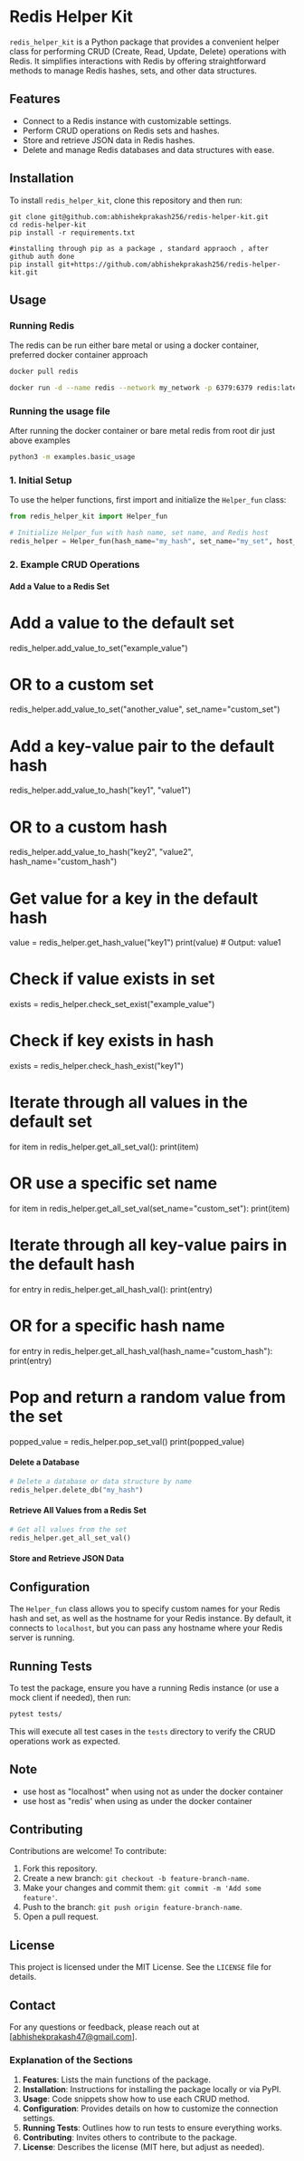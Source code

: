 # Redis Helper Kit

`redis_helper_kit` is a Python package that provides a convenient helper class for performing CRUD (Create, Read, Update, Delete) operations with Redis. It simplifies interactions with Redis by offering straightforward methods to manage Redis hashes, sets, and other data structures.

## Features

- Connect to a Redis instance with customizable settings.
- Perform CRUD operations on Redis sets and hashes.
- Store and retrieve JSON data in Redis hashes.
- Delete and manage Redis databases and data structures with ease.

## Installation

To install `redis_helper_kit`, clone this repository and then run:

```
git clone git@github.com:abhishekprakash256/redis-helper-kit.git
cd redis-helper-kit
pip install -r requirements.txt

#installing through pip as a package , standard appraoch , after github auth done
pip install git+https://github.com/abhishekprakash256/redis-helper-kit.git  
```

## Usage


### Running Redis 

The redis can be run either bare metal or using a docker container, preferred docker container approach 

```bash
docker pull redis

docker run -d --name redis --network my_network -p 6379:6379 redis:latest

```

### Running the usage file

After running the docker container or bare metal redis from root dir just above examples

```bash
python3 -m examples.basic_usage

```

### 1. Initial Setup

To use the helper functions, first import and initialize the `Helper_fun` class:

```python
from redis_helper_kit import Helper_fun

# Initialize Helper_fun with hash name, set name, and Redis host
redis_helper = Helper_fun(hash_name="my_hash", set_name="my_set", host_name="localhost")
```

### 2. Example CRUD Operations

#### Add a Value to a Redis Set

# Add a value to the default set
redis_helper.add_value_to_set("example_value")

# OR to a custom set
redis_helper.add_value_to_set("another_value", set_name="custom_set")

# Add a key-value pair to the default hash
redis_helper.add_value_to_hash("key1", "value1")

# OR to a custom hash
redis_helper.add_value_to_hash("key2", "value2", hash_name="custom_hash")


# Get value for a key in the default hash
value = redis_helper.get_hash_value("key1")
print(value)  # Output: value1


# Check if value exists in set
exists = redis_helper.check_set_exist("example_value")

# Check if key exists in hash
exists = redis_helper.check_hash_exist("key1")


# Iterate through all values in the default set
for item in redis_helper.get_all_set_val():
    print(item)

# OR use a specific set name
for item in redis_helper.get_all_set_val(set_name="custom_set"):
    print(item)


# Iterate through all key-value pairs in the default hash
for entry in redis_helper.get_all_hash_val():
    print(entry)

# OR for a specific hash name
for entry in redis_helper.get_all_hash_val(hash_name="custom_hash"):
    print(entry)


# Pop and return a random value from the set
popped_value = redis_helper.pop_set_val()
print(popped_value)


#### Delete a Database

```python
# Delete a database or data structure by name
redis_helper.delete_db("my_hash")
```

#### Retrieve All Values from a Redis Set

```python
# Get all values from the set
redis_helper.get_all_set_val()
```

#### Store and Retrieve JSON Data



## Configuration

The `Helper_fun` class allows you to specify custom names for your Redis hash and set, as well as the hostname for your Redis instance. By default, it connects to `localhost`, but you can pass any hostname where your Redis server is running.

## Running Tests

To test the package, ensure you have a running Redis instance (or use a mock client if needed), then run:

```bash
pytest tests/
```

This will execute all test cases in the `tests` directory to verify the CRUD operations work as expected.

## Note

- use host as "localhost" when using not as under the docker container
- use host as "redis' when using as under the docker container 

## Contributing

Contributions are welcome! To contribute:

1. Fork this repository.
2. Create a new branch: `git checkout -b feature-branch-name`.
3. Make your changes and commit them: `git commit -m 'Add some feature'`.
4. Push to the branch: `git push origin feature-branch-name`.
5. Open a pull request.

## License

This project is licensed under the MIT License. See the `LICENSE` file for details.

## Contact

For any questions or feedback, please reach out at [abhishekprakash47@gmail.com].





### Explanation of the Sections

1. **Features**: Lists the main functions of the package.
2. **Installation**: Instructions for installing the package locally or via PyPI.
3. **Usage**: Code snippets show how to use each CRUD method.
4. **Configuration**: Provides details on how to customize the connection settings.
5. **Running Tests**: Outlines how to run tests to ensure everything works.
6. **Contributing**: Invites others to contribute to the package.
7. **License**: Describes the license (MIT here, but adjust as needed).